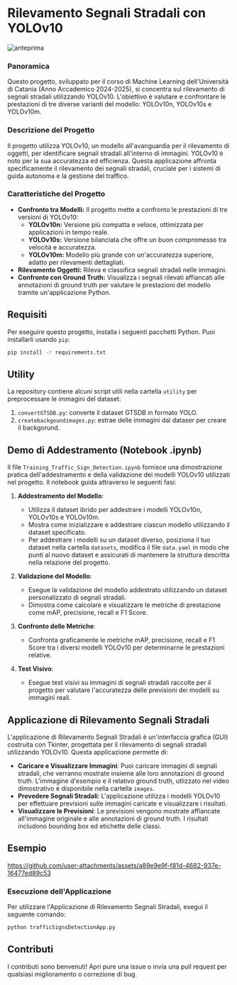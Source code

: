 # Rilevamento Segnali Stradali con YOLOv10

![anteprima](https://github.com/user-attachments/assets/425e5e3a-3fd7-4385-a4e6-fee2ae3eca22)

### Panoramica

Questo progetto, sviluppato per il corso di Machine Learning dell'Università di Catania (Anno Accademico 2024-2025), si concentra sul rilevamento di segnali stradali utilizzando YOLOv10. L'obiettivo è valutare e confrontare le prestazioni di tre diverse varianti del modello: YOLOv10n, YOLOv10s e YOLOv10m.

### Descrizione del Progetto

Il progetto utilizza YOLOv10, un modello all'avanguardia per il rilevamento di oggetti, per identificare segnali stradali all'interno di immagini. YOLOv10 è noto per la sua accuratezza ed efficienza. Questa applicazione affronta specificamente il rilevamento dei segnali stradali, cruciale per i sistemi di guida autonoma e la gestione del traffico.

### Caratteristiche del Progetto

- **Confronto tra Modelli:** Il progetto mette a confronto le prestazioni di tre versioni di YOLOv10:
  - **YOLOv10n:** Versione più compatta e veloce, ottimizzata per applicazioni in tempo reale.
  - **YOLOv10s:** Versione bilanciata che offre un buon compromesso tra velocità e accuratezza.
  - **YOLOv10m:** Modello più grande con un'accuratezza superiore, adatto per rilevamenti dettagliati.
- **Rilevamento Oggetti:** Rileva e classifica segnali stradali nelle immagini.
- **Confronte con Ground Truth:** Visualizza i segnali rilevati affiancati alle annotazioni di ground truth per valutare le prestazioni del modello tramite un'applicazione Python.

## Requisiti

Per eseguire questo progetto, installa i seguenti pacchetti Python. Puoi installarli usando `pip`:

```bash
pip install -r requirements.txt
```

## Utility

La repository contiene alcuni script utili nella cartella `utility` per preprocessare le immagini del dataset:

1.  `convertGTSDB.py`: converte il dataset GTSDB in formato YOLO.
2.  `createbackgoundimages.py`: estrae delle immagini dal dataser per creare il backgorund.

## Demo di Addestramento (Notebook .ipynb)

Il file `Training_Traffic_Sign_Detection.ipynb` fornisce una dimostrazione pratica dell'addestramento e della validazione dei modelli YOLOv10 utilizzati nel progetto. Il notebook guida attraverso le seguenti fasi:

1.  **Addestramento del Modello**:
    - Utilizza il dataset ibrido per addestrare i modelli YOLOv10n, YOLOv10s e YOLOv10m.
    - Mostra come inizializzare e addestrare ciascun modello utilizzando il dataset specificato.
    - Per addestrare i modelli su un dataset diverso, posiziona il tuo dataset nella cartella `datasets`, modifica il file `data.yaml` in modo che punti al nuovo dataset e assicurati di mantenere la struttura descritta nella relazione del progetto.

2.  **Validazione del Modello**:
    - Esegue la validazione del modello addestrato utilizzando un dataset personalizzato di segnali stradali.
    - Dimostra come calcolare e visualizzare le metriche di prestazione come mAP, precisione, recall e F1 Score.

3.  **Confronto delle Metriche**:
    - Confronta graficamente le metriche mAP, precisione, recall e F1 Score tra i diversi modelli YOLOv10 per determinarne le prestazioni relative.

4.  **Test Visivo**:
    - Esegue test visivi su immagini di segnali stradali raccolte per il progetto per valutare l'accuratezza delle previsioni dei modelli su immagini reali.

## **Applicazione di Rilevamento Segnali Stradali**

L'applicazione di Rilevamento Segnali Stradali è un'interfaccia grafica (GUI) costruita con Tkinter, progettata per il rilevamento di segnali stradali utilizzando YOLOv10. Questa applicazione permette di:

-   **Caricare e Visualizzare Immagini**: Puoi caricare immagini di segnali stradali, che verranno mostrate insieme alle loro annotazioni di ground truth. L'immagine d'esempio e il relativo ground truth, utlizzato nel video dimostrativo è disponibile nella cartella `images`.
-   **Prevedere Segnali Stradali**: L'applicazione utilizza i modelli YOLOv10 per effettuare previsioni sulle immagini caricate e visualizzare i risultati.
-   **Visualizzare le Previsioni**: Le previsioni vengono mostrate affiancate all'immagine originale e alle annotazioni di ground truth. I risultati includono bounding box ed etichette delle classi.

## Esempio

https://github.com/user-attachments/assets/a89e9e9f-f81d-4682-937e-16477ed89c53

### **Esecuzione dell'Applicazione**

Per utilizzare l'Applicazione di Rilevamento Segnali Stradali, esegui il seguente comando:

```bash
python trafficSignsDetectionApp.py
```

## Contributi

I contributi sono benvenuti! Apri pure una issue o invia una pull request per qualsiasi miglioramento o correzione di bug.
